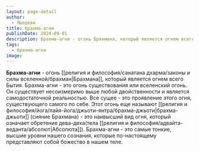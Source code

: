 ```yaml
---
layout: page-detail
author:
  - Яшодеви
title: брахма-агни
publishDate: 2024-09-01
description: Брахма-агни - огонь Брахмана, который является огнем всего Бытия. Брахма-агни - это огонь существования или вселенский огонь. Он существует несоизмеримо выше любой двойственности и является самодостаточной реальностью. Все сущее - это проявление этого огня, существующего самого по себе. Этот огонь еще называют брахма-джьоти (сияние Брахмана) - это наивысший вид огня, который означает обретение дева-деха (тела Абсолюта). Брахма-агни - это самые тонкие, высшие уровни нашего сознания, которые по-настоящему представляют собой божество в нашем теле.
tags:
  - брахма-агни
image:
---
```

**Брахма-агни** - огонь [[религия и философия/санатана дхарма/законы и силы вселенной/брахман|Брахмана]], который является огнем всего Бытия. Брахма-агни - это огонь существования или вселенский огонь. Он существует несоизмеримо выше любой двойственности и является самодостаточной реальностью. Все сущее - это проявление этого огня, существующего самого по себе. Этот огонь еще называют [[религия и философия/йога/лайя-йога/джьоти-янтра/брахма-джьоти|брахма-джьоти]] (сияние Брахмана) - это наивысший вид огня, который означает обретение дева-деха(тела [[религия и философия/адвайта-веданта/абсолют|Абсолюта]]). Брахма-агни - это самые тонкие, высшие уровни нашего сознания, которые по-настоящему представляют собой божество в нашем теле.

